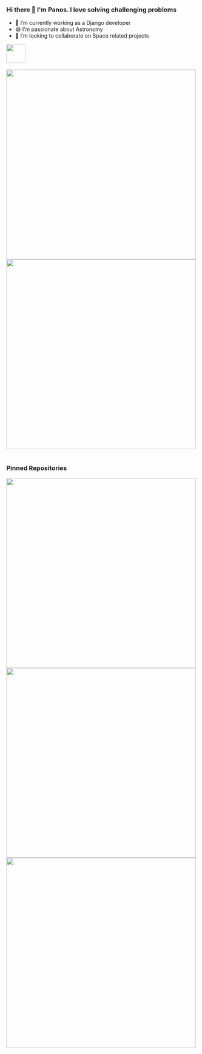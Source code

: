 ### Hi there 👋 I'm Panos. I love solving challenging problems


- 🔭 I’m currently working as a Django developer
- 😄 I’m passionate about Astronomy
- 👯 I’m looking to collaborate on Space related projects
<img src="https://upload.wikimedia.org/wikipedia/commons/thumb/e/e9/Linkedin_icon.svg/640px-Linkedin_icon.svg.png" width="50">
<br>
<br>

<img src="https://github-readme-stats.vercel.app/api?username=PanosDine&show_icons=true&theme=radical" width="500">
<img src="https://github-readme-stats.vercel.app/api/top-langs/?username=PanosDine&layout=compact" width="500">

<br>
<br>

### Pinned Repositories
<img src="https://github-readme-stats.vercel.app/api/pin/?username=PanosDine&repo=moulin-rouge" width="500">
<img src="https://github-readme-stats.vercel.app/api/pin/?username=PanosDine&repo=Badbatch-website" width="500">
<img src="https://github-readme-stats.vercel.app/api/pin/?username=PanosDine&repo=SunFire" width="500">




<!--
**PanosDine/PanosDine** is a ✨ _special_ ✨ repository because its `README.md` (this file) appears on your GitHub profile.

Here are some ideas to get you started:

- 🔭 I’m currently working on ...
- 🌱 I’m currently learning ...
- 👯 I’m looking to collaborate on ...
- 🤔 I’m looking for help with ...
- 💬 Ask me about ...
- 📫 How to reach me: ...
- 😄 Pronouns: ...
- ⚡ Fun fact: ...
-->
